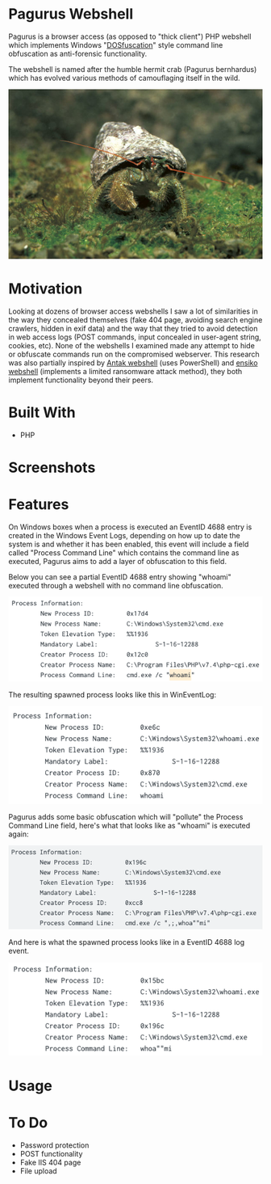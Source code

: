 # Pagurus Webshell

Pagurus is a browser access (as opposed to "thick client") PHP webshell which implements Windows "[DOSfuscation](https://www.fireeye.com/blog/threat-research/2018/03/dosfuscation-exploring-obfuscation-and-detection-techniques.html)" style command line obfuscation as anti-forensic functionality.

The webshell is named after the humble hermit crab (Pagurus bernhardus) which has evolved various methods of camouflaging itself in the wild.

<p align="center">
  <img src="https://raw.githubusercontent.com/diskurse/pagurus-webshell/master/images/pagarus.jpg">
</p>

# Motivation

Looking at dozens of browser access webshells I saw a lot of similarities in the way they concealed themselves (fake 404 page, avoiding search engine crawlers, hidden in exif data) and the way that they tried to avoid detection in web access logs (POST commands, input concealed in user-agent string, cookies, etc). None of the webshells I examined made any attempt to hide or obfuscate commands run on the compromised webserver. This research was also partially inspired by [Antak webshell](https://github.com/samratashok/nishang/tree/master/Antak-WebShell) (uses PowerShell) and [ensiko webshell](http://blog.escanav.com/2020/08/the-ace-in-every-cybercriminals-arsenal-ensiko-malware/) (implements a limited ransomware attack method), they both implement functionality beyond their peers.

# Built With
* PHP

# Screenshots

# Features

On Windows boxes when a process is executed an EventID 4688 entry is created in the Windows Event Logs, depending on how up to date the system is and whether it has been enabled, this event will include a field called "Process Command Line" which contains the command line as executed, Pagurus aims to add a layer of obfuscation to this field.

Below you can see a partial EventID 4688 entry showing "whoami" executed through a webshell with no command line obfuscation.

<p align="center">
  <img src="https://github.com/diskurse/pagurus-webshell/blob/master/images/pagu-5.png">
</p>

The resulting spawned process looks like this in WinEventLog:

<p align="center">
  <img src="https://github.com/diskurse/pagurus-webshell/blob/master/images/pagu-1.png">
</p>

Pagurus adds some basic obfuscation which will "pollute" the Process Command Line field, here's what that looks like as "whoami" is executed again:

<p align="center">
  <img src="https://github.com/diskurse/pagurus-webshell/blob/master/images/pagu-3.png">
</p>

And here is what the spawned process looks like in a EventID 4688 log event.

<p align="center">
  <img src="https://github.com/diskurse/pagurus-webshell/blob/master/images/pagu-2.png">
</p>

# Usage

# To Do

* Password protection
* POST functionality
* Fake IIS 404 page
* File upload
